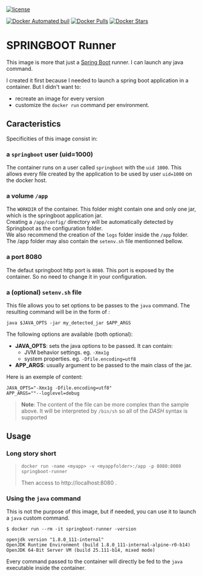 [![license](https://img.shields.io/github/license/wattazoum/docker-springboot-runner.svg?style=flat-square)]()

[![Docker Automated buil](https://img.shields.io/docker/automated/wattazoum/springboot-runner.svg?style=flat-square)]()
[![Docker Pulls](https://img.shields.io/docker/pulls/wattazoum/springboot-runner.svg?style=flat-square)]()
[![Docker Stars](https://img.shields.io/docker/stars/wattazoum/springboot-runner.svg?style=flat-square)]()

# SPRINGBOOT Runner

This image is more that just a [Spring Boot](https://projects.spring.io/spring-boot/) runner. 
I can launch any java command.

I created it first because I needed to launch a spring boot application in a container.
But I didn't want to:
* recreate an image for every version
* customize the `docker run` command per environment.

## Caracteristics

Specificities of this image consist in:

### a `springboot` user (uid=1000)
The container runs on a user called `springboot` 
with the `uid 1000`. This allows every file created by the application to be used
by user `uid=1000` on the docker host.

### a volume `/app`

The `WORKDIR` of the container. This folder might contain one and
only one jar, which is the springboot application jar.  
Creating a `/app/config/` directory will be automatically detected by Springboot 
as the configuration folder.  
We also recommend the creation of the `logs` folder inside the `/app` folder.
The /app folder may also contain the `setenv.sh` file mentionned bellow.

### a port 8080

The defaut springboot http port is `8080`. This port is exposed by the container.
So no need to change it in your configuration.

### a (optional) `setenv.sh` file

This file allows you to set options to be passes to the `java` command.
The resulting command will be in the form of :
```
java $JAVA_OPTS -jar my_detected_jar $APP_ARGS
```

The following options are available (both optional):
* **JAVA_OPTS**: sets the java options to be passed. It can contain:
  * JVM behavior settings. eg. `-Xmx1g`
  * system properties. eg. `-Dfile.encoding=utf8`
* **APP_ARGS**: usually argument to be passed to the main class of the jar.

Here is an exemple of content: 
```
JAVA_OPTS="-Xmx1g -Dfile.encoding=utf8"
APP_ARGS=""--loglevel=debug
```

> **Note**: 
> The content of the file can be more complex than the sample above. It will be 
> interpreted by `/bin/sh` so all of the _DASH_ syntax is supported

## Usage

### Long story short

> `docker run -name <myapp> -v <myappfolder>:/app -p 8080:8080 springboot-runner`
> 
> Then access to http://localhost:8080 .


### Using the `java` command

This is not the purpose of this image, but if needed, you can use 
it to launch a `java` custom command.

```
$ docker run --rm -it springboot-runner -version

openjdk version "1.8.0_111-internal"
OpenJDK Runtime Environment (build 1.8.0_111-internal-alpine-r0-b14)
OpenJDK 64-Bit Server VM (build 25.111-b14, mixed mode)
```

Every command passed to the container will directly be fed to the `java` executable 
inside the container.


